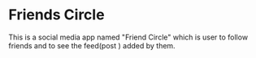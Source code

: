 # Friends Circle
<p> This is a social media app named "Friend Circle" which is user to follow friends and to see the feed(post ) added by them. <p>
